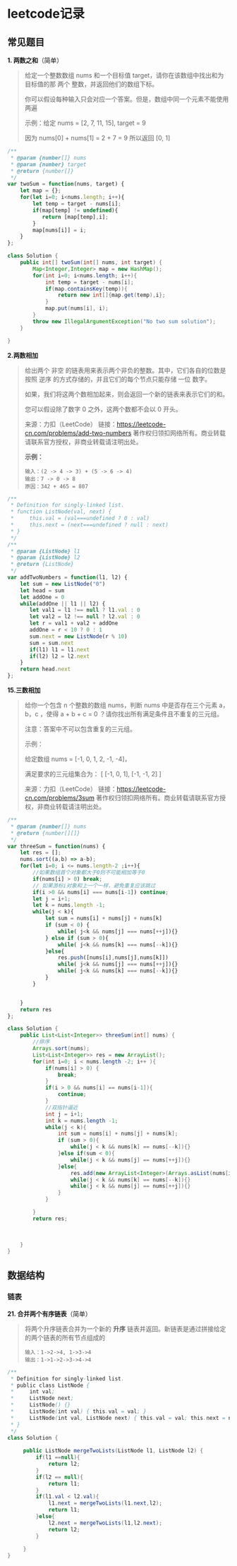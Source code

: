 # leetcode记录



## 常见题目

**1. 两数之和**（简单）

> 给定一个整数数组 nums 和一个目标值 target，请你在该数组中找出和为目标值的那 两个 整数，并返回他们的数组下标。
>
> 你可以假设每种输入只会对应一个答案。但是，数组中同一个元素不能使用两遍
>
> 示例：给定 nums = [2, 7, 11, 15], target = 9
>
> 因为 nums[0] + nums[1] = 2 + 7 = 9
> 所以返回 [0, 1]



```javascript
/**
 * @param {number[]} nums
 * @param {number} target
 * @return {number[]}
 */
var twoSum = function(nums, target) {
    let map = {};
    for(let i=0; i<nums.length; i++){
        let temp = target - nums[i];
        if(map[temp] != undefined){
           return [map[temp],i];
        }
        map[nums[i]] = i;
    }
};
```



```java
class Solution {
    public int[] twoSum(int[] nums, int target) {
		Map<Integer,Integer> map = new HashMap();
        for(int i=0; i<nums.length; i++){
            int temp = target - nums[i];
            if(map.containsKey(temp)){
                return new int[]{map.get(temp),i};
            }
            map.put(nums[i], i);
        }
        throw new IllegalArgumentException("No two sum solution");
    }

}
```



**2.两数相加**

>给出两个 非空 的链表用来表示两个非负的整数。其中，它们各自的位数是按照 逆序 的方式存储的，并且它们的每个节点只能存储 一位 数字。
>
>如果，我们将这两个数相加起来，则会返回一个新的链表来表示它们的和。
>
>您可以假设除了数字 0 之外，这两个数都不会以 0 开头。
>
>来源：力扣（LeetCode）
>链接：https://leetcode-cn.com/problems/add-two-numbers
>著作权归领扣网络所有。商业转载请联系官方授权，非商业转载请注明出处。
>
>**示例：**
>
>```
>输入：(2 -> 4 -> 3) + (5 -> 6 -> 4)
>输出：7 -> 0 -> 8
>原因：342 + 465 = 807
>```

```javascript
/**
 * Definition for singly-linked list.
 * function ListNode(val, next) {
 *     this.val = (val===undefined ? 0 : val)
 *     this.next = (next===undefined ? null : next)
 * }
 */
/**
 * @param {ListNode} l1
 * @param {ListNode} l2
 * @return {ListNode}
 */
var addTwoNumbers = function(l1, l2) {
    let sum = new ListNode("0")
    let head = sum
    let addOne = 0
    while(addOne || l1 || l2) {
       let val1 = l1 !== null ? l1.val : 0
       let val2 = l2 !== null ? l2.val : 0
       let r = val1 + val2 + addOne
       addOne = r < 10 ? 0 : 1
       sum.next = new ListNode(r % 10)
       sum = sum.next
       if(l1) l1 = l1.next
       if(l2) l2 = l2.next
    }
    return head.next
};
```









**15.三数相加**

> 给你一个包含 n 个整数的数组 nums，判断 nums 中是否存在三个元素 a，b，c ，使得 a + b + c = 0 ？请你找出所有满足条件且不重复的三元组。
>
> 注意：答案中不可以包含重复的三元组。
>
> 示例：
>
> 给定数组 nums = [-1, 0, 1, 2, -1, -4]，
>
> 满足要求的三元组集合为：
> [
>   [-1, 0, 1],
>   [-1, -1, 2]
> ]
>
> 来源：力扣（LeetCode）
> 链接：https://leetcode-cn.com/problems/3sum
> 著作权归领扣网络所有。商业转载请联系官方授权，非商业转载请注明出处。





```javascript
/**
 * @param {number[]} nums
 * @return {number[][]}
 */
var threeSum = function(nums) {
    let res = [];
    nums.sort((a,b) => a-b);
    for(let i=0; i <= nums.length-2 ;i++){
        //如果数组首个对象都大于0则不可能相加等于0
        if(nums[i] > 0) break;
        // 如果游标i对象和上一个一样，避免重复应该跳过
        if(i >0 && nums[i] === nums[i-1]) continue;
        let j = i+1;
        let k = nums.length -1;
        while(j < k){
            let sum = nums[i] + nums[j] + nums[k]
            if (sum < 0) {
                while( j<k && nums[j] === nums[++j]){}
            } else if (sum > 0){
                while( j<k && nums[k] === nums[--k]){}
            }else{
                res.push([nums[i],nums[j],nums[k]])
                while( j<k && nums[j] === nums[++j]){}
                while( j<k && nums[k] === nums[--k]){}
            }
        }


    }
    return res
};
```



```java
class Solution {
    public List<List<Integer>> threeSum(int[] nums) {
        //排序
    	Arrays.sort(nums);
        List<List<Integer>> res = new ArrayList();
        for(int i=0; i < nums.length -2; i++ ){
            if(nums[i] > 0) {
                break;
            }
            if(i > 0 && nums[i] == nums[i-1]){
                continue;
            }
            //双指针逼近
            int j = i+1;
            int k = nums.length -1;
            while(j < k){
                int sum = nums[i] + nums[j] + nums[k];
                if (sum > 0){
                    while(j < k && nums[k] == nums[--k]){}
                }else if(sum < 0){
  					while(j < k && nums[j] == nums[++j]){}
                }else{
					res.add(new ArrayList<Integer>(Arrays.asList(nums[i], nums[j], nums[k])));
                    while(j < k && nums[k] == nums[--k]){}
                    while(j < k && nums[j] == nums[++j]){}
                }
            }

        }
        return res;
        
        
  
    }
}
```



## 数据结构

### 链表

**21. 合并两个有序链表**（简单）

> 将两个升序链表合并为一个新的 **升序** 链表并返回。新链表是通过拼接给定的两个链表的所有节点组成的
>
> ```
> 输入：1->2->4, 1->3->4
> 输出：1->1->2->3->4->4
> ```

```java
/**
 * Definition for singly-linked list.
 * public class ListNode {
 *     int val;
 *     ListNode next;
 *     ListNode() {}
 *     ListNode(int val) { this.val = val; }
 *     ListNode(int val, ListNode next) { this.val = val; this.next = next; }
 * }
 */
class Solution {
    
     public ListNode mergeTwoLists(ListNode l1, ListNode l2) {
         if(l1 ==null){
             return l2;
         }
         if(l2 == null){
             return l1;
         }
         if(l1.val < l2.val){
             l1.next = mergeTwoLists(l1.next,l2);
             return l1;
         }else{
             l2.next = mergeTwoLists(l1,l2.next);
             return l2;
         }
         
     }
}
```

